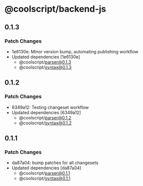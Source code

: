 # @coolscript/backend-js

## 0.1.3

### Patch Changes

- 1e6130e: Minor version bump, automating publishing workflow
- Updated dependencies [1e6130e]
  - @coolscript/parser@0.1.3
  - @coolscript/syntax@0.1.3

## 0.1.2

### Patch Changes

- 6349a12: Testing changeset workflow
- Updated dependencies [6349a12]
  - @coolscript/parser@0.1.2
  - @coolscript/syntax@0.1.2

## 0.1.1

### Patch Changes

- da87a04: bump patches for all changesets
- Updated dependencies [da87a04]
  - @coolscript/parser@0.1.1
  - @coolscript/syntax@0.1.1
